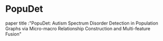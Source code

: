 # PopuDet

paper title :"PopuDet: Autism Spectrum Disorder Detection in
 Population Graphs via Micro-macro Relationship
 Construction and Multi-feature Fusion"
